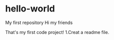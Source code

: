 # hello-world
My first repository
Hi my friends

That's my first code project!
1.Creat a readme file.
